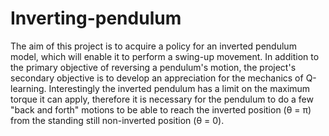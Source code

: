 # Inverting-pendulum
The aim of this project is to acquire a policy for an inverted pendulum model, which will enable it to perform a swing-up movement. In addition to the primary objective of reversing a pendulum's motion, the project's secondary objective is to develop an appreciation for the mechanics of Q-learning. Interestingly the inverted pendulum has a limit on the maximum torque it can apply, therefore it is necessary for the pendulum to do a few "back and forth" motions to be able to reach the inverted position (θ = π) from the standing still non-inverted position (θ = 0).
